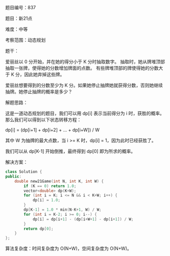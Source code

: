 题目编号：837

题目：新21点

难度：中等

考察范围：动态规划

题干：

爱丽丝以 0 分开始，并在她的得分小于 K 分时抽取数字。 抽取时，她从牌堆顶部抽取一张牌，使得她的分数增加牌面的点数。 有些牌堆顶部的牌使得她的分数大于 K 分，因此她弃掉这些牌。

爱丽丝想要得到的分数至少为 K 分。如果她停止抽牌她就获得分数，否则她继续抽牌。她停止抽牌的概率是多少？

解题思路：

这是一道动态规划的题目，我们可以用 dp[i] 表示当前得分为 i 时，获胜的概率。那么我们可以得到以下状态转移方程：

dp[i] = (dp[i+1] + dp[i+2] + ... + dp[i+W]) / W

其中 W 为抽牌的最大点数，当 i >= K 时，dp[i] = 1，因为此时已经获胜了。

我们可以从 dp[K-1] 开始倒推，最终得到 dp[0] 即为所求的概率。

解决方案：

```cpp
class Solution {
public:
    double new21Game(int N, int K, int W) {
        if (K == 0) return 1.0;
        vector<double> dp(K+W);
        for (int i = K; i <= N && i < K+W; i++) {
            dp[i] = 1.0;
        }
        dp[K-1] = 1.0 * min(N-K+1, W) / W;
        for (int i = K-2; i >= 0; i--) {
            dp[i] = dp[i+1] - (dp[i+W+1] - dp[i+1]) / W;
        }
        return dp[0];
    }
};
```

算法复杂度：时间复杂度为 O(N+W)，空间复杂度为 O(N+W)。